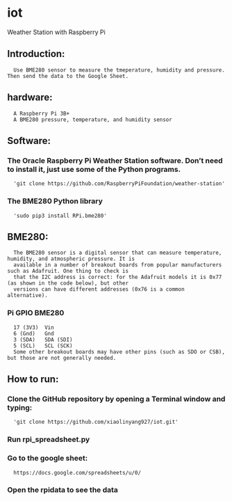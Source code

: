 # iot
Weather Station with Raspberry Pi
## Introduction:
      Use BME280 sensor to measure the tmeperature, humidity and pressure. Then send the data to the Google Sheet.
## hardware:
      A Raspberry Pi 3B+
      A BME280 pressure, temperature, and humidity sensor
## Software:
### The Oracle Raspberry Pi Weather Station software. Don’t need to install it, just use some of the Python programs.
      'git clone https://github.com/RaspberryPiFoundation/weather-station'
### The BME280 Python library
      'sudo pip3 install RPi.bme280'
## BME280:
      The BME280 sensor is a digital sensor that can measure temperature, humidity, and atmospheric pressure. It is
      available in a number of breakout boards from popular manufacturers such as Adafruit. One thing to check is 
      that the I2C address is correct: for the Adafruit models it is 0x77 (as shown in the code below), but other 
      versions can have different addresses (0x76 is a common alternative).
###   Pi GPIO	BME280
      17 (3V3)	Vin  
      6 (Gnd)	Gnd  
      3 (SDA)	SDA (SDI)  
      5 (SCL)	SCL (SCK)  
      Some other breakout boards may have other pins (such as SDO or CSB), but those are not generally needed.
## How to run:
### Clone the GitHub repository by opening a Terminal window and typing:
      'git clone https://github.com/xiaolinyang927/iot.git'
### Run rpi_spreadsheet.py
### Go to the google sheet:
      https://docs.google.com/spreadsheets/u/0/
### Open the rpidata to see the data
